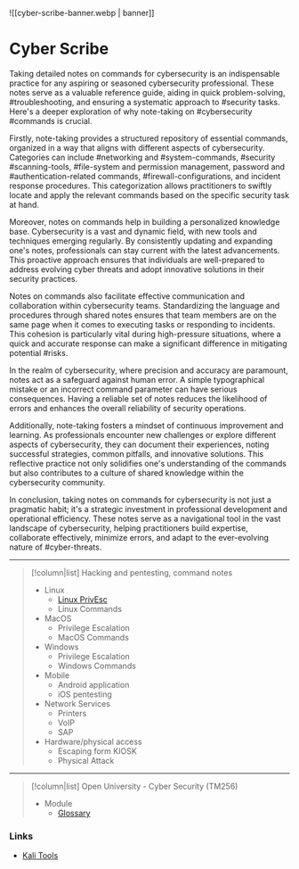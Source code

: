 ![[cyber-scribe-banner.webp | banner]]

# Cyber Scribe

Taking detailed notes on commands for cybersecurity is an indispensable practice for any aspiring or seasoned cybersecurity professional. These notes serve as a valuable reference guide, aiding in quick problem-solving, #troubleshooting, and ensuring a systematic approach to #security tasks. Here's a deeper exploration of why note-taking on #cybersecurity #commands is crucial.

Firstly, note-taking provides a structured repository of essential commands, organized in a way that aligns with different aspects of cybersecurity. Categories can include #networking and #system-commands, #security #scanning-tools, #file-system and permission management, password and #authentication-related commands, #firewall-configurations, and incident response procedures. This categorization allows practitioners to swiftly locate and apply the relevant commands based on the specific security task at hand.

Moreover, notes on commands help in building a personalized knowledge base. Cybersecurity is a vast and dynamic field, with new tools and techniques emerging regularly. By consistently updating and expanding one's notes, professionals can stay current with the latest advancements. This proactive approach ensures that individuals are well-prepared to address evolving cyber threats and adopt innovative solutions in their security practices.

Notes on commands also facilitate effective communication and collaboration within cybersecurity teams. Standardizing the language and procedures through shared notes ensures that team members are on the same page when it comes to executing tasks or responding to incidents. This cohesion is particularly vital during high-pressure situations, where a quick and accurate response can make a significant difference in mitigating potential #risks.

In the realm of cybersecurity, where precision and accuracy are paramount, notes act as a safeguard against human error. A simple typographical mistake or an incorrect command parameter can have serious consequences. Having a reliable set of notes reduces the likelihood of errors and enhances the overall reliability of security operations.

Additionally, note-taking fosters a mindset of continuous improvement and learning. As professionals encounter new challenges or explore different aspects of cybersecurity, they can document their experiences, noting successful strategies, common pitfalls, and innovative solutions. This reflective practice not only solidifies one's understanding of the commands but also contributes to a culture of shared knowledge within the cybersecurity community.

In conclusion, taking notes on commands for cybersecurity is not just a pragmatic habit; it's a strategic investment in professional development and operational efficiency. These notes serve as a navigational tool in the vast landscape of cybersecurity, helping practitioners build expertise, collaborate effectively, minimize errors, and adapt to the ever-evolving nature of #cyber-threats.

---
> [!column|list] Hacking and pentesting, command notes
> - Linux
> 	- [Linux PrivEsc](Linux%20PrivEsc.md)
> 	- Linux Commands
> - MacOS
> 	- Privilege Escalation
> 	- MacOS  Commands
> - Windows
> 	- Privilege Escalation 
> 	- Windows Commands
> - Mobile
> 	- Android application 
> 	- iOS pentesting 
> - Network Services
> 	- Printers
> 	- VoIP
> 	- SAP
> - Hardware/physical access
> 	- Escaping form KIOSK
> 	- Physical Attack

---
> [!column|list] Open University - Cyber Security (TM256)
> - Module
>     - [Glossary](TM256-Glossary.md)
### Links

- [Kali Tools](https://www.kali.org/tools/)

